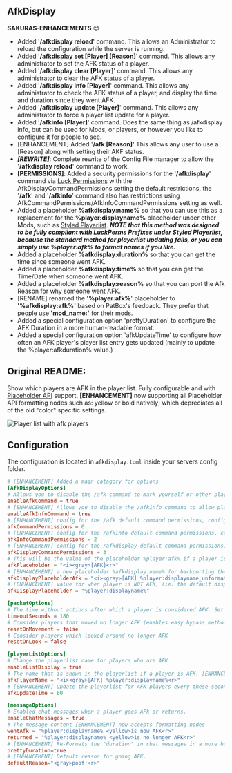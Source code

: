 ## AfkDisplay

**SAKURAS-ENHANCEMENTS** :blush:
- Added '**/afkdisplay reload**' command.  This allows an Administrator to reload the configuration while the server is running.
- Added '**/afkdisplay set [Player] [Reason]**' command.  This allows any administrator to set the AFK status of a player.
- Added '**/afkdisplay clear [Player]**' command.  This allows any administrator to clear the AFK status of a player.
- Added '**/afkdisplay info [Player]**' command.  This allows any administrator to check the AFK status of a player, and display the time and duration since they went AFK.
- Added '**/afkdisplay update [Player]**' command.  This allows any administrator to force a player list update for a player.
- Added '**/afkinfo [Player]**' command.  Does the same thing as /afkdisplay info, but can be used for Mods, or players, or however you like to configure it for people to see.
- [ENHANCEMENT] Added '**/afk [Reason]**' This allows any user to use a [Reason] along with setting their AKF status.
- ***[REWRITE]***: Complete rewrite of the Config File manager to allow the '**/afkdisplay reload**' command to work.
- **[PERMISSIONS]**: Added a security permissions for the '**/afkdisplay**' command via [Luck Permissions](https://luckperms.net/) with the AfkDisplayCommandPermissions setting the default restrictions, the '**/afk**' and '**/afkinfo**' command also has restrictions using AfkCommandPermissions/AfkInfoCommandPermissions setting as well.
- Added a placeholder **%afkdisplay:name%** so that you can use this as a replacement for the **%player:displayname%** placeholder under other Mods, such as [Styled Playerlist](https://modrinth.com/mod/styledplayerlist "Styled Playerlist").
***NOTE that this method was designed to be fully compliant with LuckPerms Prefixes under Styled Playerlist, because the standard method for playerlist updating fails, or you can simply use %player:afk% to format names if you like.***
- Added a placeholder **%afkdisplay:duration%** so that you can get the time since someone went AFK.
- Added a placeholder **%afkdisplay:time%** so that you can get the Time/Date when someone went AFK.
- Added a placeholder **%afkdisplay:reason%** so that you can port the Afk Reason for why someone went AFK.
- [RENAME] renamed the **'%player:afk%**' placeholder to **'%afkdisplay:afk%'** based on PatBox's feedback.  They prefer that people use **'mod_name:<example>'** for their mods.
- Added a special configuration option 'prettyDuration' to configure the AFK Duration in a more human-readable format.
- Added a special configuration option 'afkUpdateTime' to configure how often an AFK player's player list entry gets updated (mainly to update the %player:afkduration% value.)

## Original README:
Show which players are AFK in the player list. Fully configurable and with [Placeholder API](https://placeholders.pb4.eu/user/general/) support, **[ENHANCEMENT]** now supporting all Placeholder API formatting nodes such as: yellow or bold natively; which depreciates all of the old "color" specific settings.

![Player list with afk players](https://i.ibb.co/QvcSv1x/list.png)

## Configuration

The configuration is located in `afkdisplay.toml` inside your servers config folder.

```toml
# [ENHANCEMENT] Added a main catagory for options
[AfkDisplayOptions]
# Allows you to disable the /afk command to mark yourself or other players (only for operators) as AFK
enableAfkCommand = true
# [ENHANCEMENT] Allows you to disable the /afkinfo command to allow players to see someone's AFK status (Time, Duration).
enableAfkInfoCommand = true
# [ENHANCEMENT] config for the /afk default command permissions, configurable with Luck Perms (afkdisplay.afk) node
afkCommandPermissions = 0
# [ENHANCEMENT] config for the /afkinfo default command permissions, configurable with Luck Perms (afkdisplay.afkinfo) node (Usually for Mods)
afkInfoCommandPermissions = 2
# [ENHANCEMENT] config for the /afkdisplay default command permissions, configurable with Luck Perms (afkdisplay.afkdisplay.*) node
afkDisplayCommandPermissions = 3
# This will be the value of the placeholder %player:afk% if a player is AFK, [ENHANCEMENT] option now accepts formatting nodes
afkPlaceholder = "<i><gray>[AFK]<r>"
# [ENHANCEMENT] a new placeholder %afkdisplay:name% for backporting the entire %displayname% for use in other Mods, such as Styled Playerlist
afkDisplayPlaceholderAfk = "<i><gray>[AFK] %player:displayname_unformatted%<r>"
# [ENHANCEMENT] value for when player is NOT AFK, (ie. the default displayname)
afkDisplayPlaceholder = "%player:displayname%"

[packetOptions]
# The time without actions after which a player is considered AFK. Set to -1 to disable automatic AFK detection.
timeoutSeconds = 180
# Consider players that moved no longer AFK (enables easy bypass methods like AFK pools)
resetOnMovement = false
# Consider players which looked around no longer AFK
resetOnLook = false

[playerListOptions]
# Change the playerlist name for players who are AFK
enableListDisplay = true
# The name that is shown in the playerlist if a player is AFK, [ENHANCEMENT] now accepts formatting nodes
afkPlayerName = "<i><gray>[AFK] %player:displayname%<r>"
# [ENHANCEMENT] Update the playerlist for AFK players every these seconds
afkUpdateTime = 60

[messageOptions]
# Enabled chat messages when a player goes AFk or returns.
enableChatMessages = true
# The message content [ENHANCEMENT] now accepts formatting nodes
wentAfk = "%player:displayname% <yellow>is now AFK<r>"
returned = "%player:displayname% <yellow>is no longer AFK<r>"
# [ENHANCEMENT] Re-Formats the "duration" in chat messages in a more human legible format.
prettyDuration=true
# [ENHANCEMENT] Default reason for going AFK.
defaultReason="<gray>poof!<r>"
```